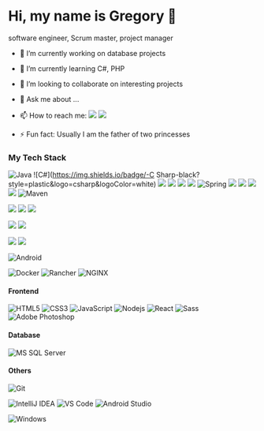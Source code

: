 #  Hi, my name is Gregory 👋

software engineer, Scrum master, project manager

<!--
**kniadziu/kniadziu** is a ✨ _special_ ✨ repository because its `README.md` (this file) appears on your GitHub profile.

Here are some ideas to get you started:
-->

- 🔭  I’m currently working on database projects 
- 🌱  I’m currently learning C#, PHP
- 👯  I’m looking to collaborate on interesting projects
- 💬  Ask me about ...
- 📫  How to reach me: [<img src="https://img.shields.io/badge/-Gmail-c14438?style=flat-square&amp;logo=Gmail&amp;logoColor=white&amp;link=mailto:kniadziu@gmail.com">](mailto:kniadziu@gmail.com) [<img src="https://img.shields.io/badge/-LinkedIn-blue?style=flat-square&amp;logo=Linkedin&amp;logoColor=white&amp;link=https://www.linkedin.com/in/grzegorz-koziel/">](https://www.linkedin.com/in/grzegorz-koziel/)

- ⚡ Fun fact: Usually I am the father of two princesses

### My Tech Stack
![Java](http://img.shields.io/badge/-Java-007396?style=flat-square&logo=java&logoColor=ffffff)
![C#](https://img.shields.io/badge/-C Sharp-black?style=plastic&logo=csharp&logoColor=white)
<img src= "https://img.shields.io/badge/-SQL-yellow?style=plastic&logo=microsoftsqlserver&logoColor=white"> <img src= "https://img.shields.io/badge/-Hibernate-yellowgreen">  <img src= "https://img.shields.io/badge/-Python-yellow?style=plastic&logo=python&logoColor=white">  <img src= "https://img.shields.io/badge/-C++-green?style=plastic&logo=cplusplus"> 
![Spring](http://img.shields.io/badge/-Spring-6DB33F?style=flat-square&logo=spring&logoColor=ffffff)
<img src= "https://img.shields.io/badge/-npm-black?style=plastic&logo=npm"> <img src= "https://img.shields.io/badge/-Maven-red?style=plastic&logo=apachemaven"> <img src= "https://img.shields.io/badge/-Travis CI-orange?style=plastic&logo=Travis"> <img src= "https://img.shields.io/badge/-GIT-brown?style=plastic&logo=GitHub"> 
![Maven](http://img.shields.io/badge/-Maven-1565c0?style=flat-square&logo=apache-maven)

 <img src="https://img.shields.io/badge/-HTML5-lightgray?style=plastic&logo=Html5"> <img src= "https://img.shields.io/badge/-CSS3-yellow?style=plastic&logo=CSS3"> <img src="https://img.shields.io/badge/-Vue.js-blue?style=plastic&logo=Vue.js">

<img src= "https://img.shields.io/badge/-CLIPPER-black"> <img src= "https://img.shields.io/badge/-Turbo Pascal-orange">

<img src= "https://img.shields.io/badge/-VBA-yellow"> <img src="https://img.shields.io/badge/-SAP-red?style=plastic&logo=sap"> 







![Android](http://img.shields.io/badge/-Android-3DDC84?style=flat-square&logo=android&logoColor=ffffff)

![Docker](https://img.shields.io/badge/-Docker-black?style=flat-square&logo=docker)
![Rancher](http://img.shields.io/badge/-Rancher-0075A8?style=flat-square&logo=rancher&logoColor=ffffff)
![NGINX](http://img.shields.io/badge/-NGINX-269539?style=flat-square&logo=nginx&logoColor=ffffff)

#### Frontend
![HTML5](https://img.shields.io/badge/-HTML5-%23E44D27?style=flat-square&logo=html5&logoColor=ffffff)
![CSS3](https://img.shields.io/badge/-CSS3-%231572B6?style=flat-square&logo=css3)
![JavaScript](https://img.shields.io/badge/-JavaScript-%23F7DF1C?style=flat-square&logo=javascript&logoColor=000000&labelColor=%23F7DF1C&color=%23FFCE5A)
![Nodejs](https://img.shields.io/badge/-Nodejs-black?style=flat-square&logo=Node.js)
![React](https://img.shields.io/badge/-React-%23282C34?style=flat-square&logo=react)
![Sass](https://img.shields.io/badge/-Sass-%23CC6699?style=flat-square&logo=sass&logoColor=ffffff)
![Adobe Photoshop](http://img.shields.io/badge/-Abode%20Photoshop-26C9FF?style=flat-square&logo=adobe-photoshop&logoColor=ffffff)

#### Database
![MS SQL Server](http://img.shields.io/badge/-MS%20SQL%20Server-CC2927?style=flat-square&logo=microsoft-sql-server&logoColor=ffffff)

#### Others
![Git](https://img.shields.io/badge/-Git-%23F05032?style=flat-square&logo=git&logoColor=%23ffffff)


![IntelliJ IDEA](http://img.shields.io/badge/-IntelliJ%20IDEA-000000?style=flat-square&logo=intellij-idea&logoColor=ffffff)
![VS Code](http://img.shields.io/badge/-VS%20Code-007ACC?style=flat-square&logo=visual-studio-code&logoColor=ffffff)
![Android Studio](http://img.shields.io/badge/-Android%20Studio-3DDC84?style=flat-square&logo=android-studio&logoColor=ffffff)

![Windows](http://img.shields.io/badge/-Windows-0078D6?style=flat-square&logo=windows&logoColor=ffffff)

